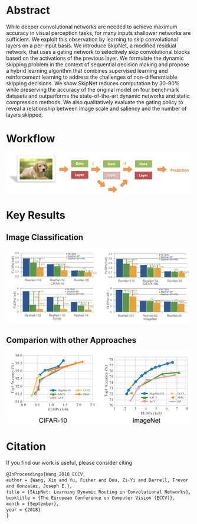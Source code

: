 # Abstract 
While deeper convolutional networks are needed to achieve maximum
accuracy in visual perception tasks, for many inputs shallower networks are sufficient.
We exploit this observation by learning to skip convolutional layers on a
per-input basis. We introduce SkipNet, a modified residual network, that uses a
gating network to selectively skip convolutional blocks based on the activations
of the previous layer. We formulate the dynamic skipping problem in the context
of sequential decision making and propose a hybrid learning algorithm that combines
supervised learning and reinforcement learning to address the challenges
of non-differentiable skipping decisions. We show SkipNet reduces computation
by 30-90% while preserving the accuracy of the original model on four benchmark
datasets and outperforms the state-of-the-art dynamic networks and static
compression methods. We also qualitatively evaluate the gating policy to reveal a
relationship between image scale and saliency and the number of layers skipped.

# Workflow
![](docs/flow.png)

# Key Results
## Image Classification
![](docs/image_classification.png)

## Comparion with other Approaches
![](docs/comparison.png)

# Citation
If you find our work is useful, please consider citing 
```
@InProceedings{Wang_2018_ECCV,
author = {Wang, Xin and Yu, Fisher and Dou, Zi-Yi and Darrell, Trevor and Gonzalez, Joseph E.},
title = {SkipNet: Learning Dynamic Routing in Convolutional Networks},
booktitle = {The European Conference on Computer Vision (ECCV)},
month = {September},
year = {2018}
}
```



